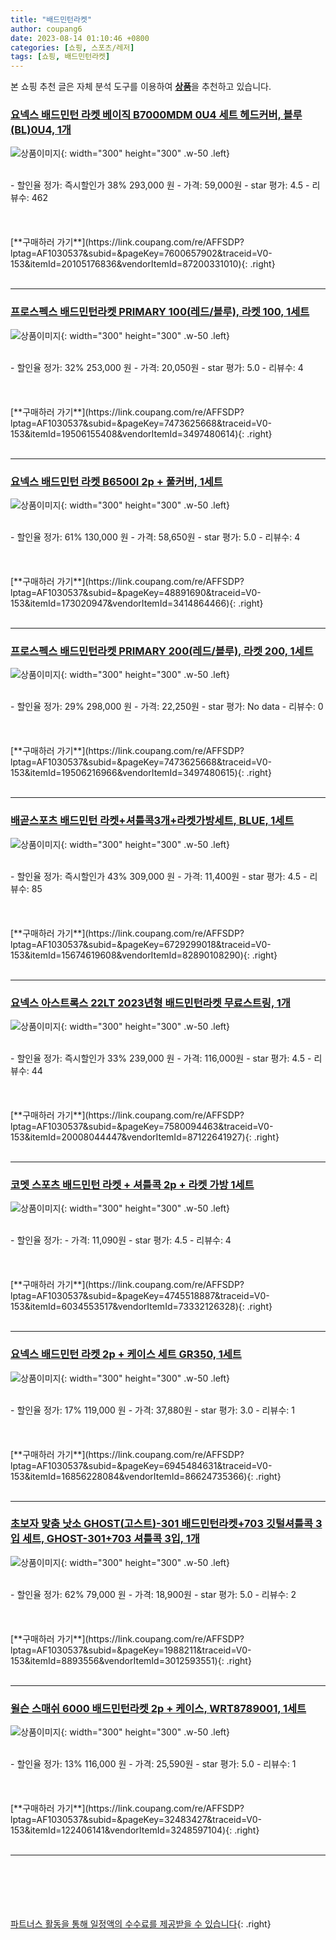 ```yaml
---
title: "배드민턴라켓"
author: coupang6
date: 2023-08-14 01:10:46 +0800
categories: [쇼핑, 스포츠/레저]
tags: [쇼핑, 배드민턴라켓]
---
```


본 쇼핑 추천 글은 자체 분석 도구를 이용하여 [**상품**](https://link.coupang.com/a/bao1ui)을 추천하고 있습니다.

### [요넥스 배드민턴 라켓 베이직 B7000MDM 0U4 세트 헤드커버, 블루(BL)0U4, 1개](https://link.coupang.com/re/AFFSDP?lptag=AF1030537&subid=&pageKey=7600657902&traceid=V0-153&itemId=20105176836&vendorItemId=87200331010)

![상품이미지](https://thumbnail6.coupangcdn.com/thumbnails/remote/230x230ex/image/vendor_inventory/432c/8ae86a2eaa94f39d7fc8e21efb6200f5d392e3ca2f969ea86359b2e7a2fd.jpg){: width="300" height="300" .w-50 .left}


<br>
- 할인율 정가: 즉시할인가 38%  293,000   원
- 가격: 59,000원
- star 평가: 4.5
- 리뷰수: 462
<br>
<br>
<br>
<br>
[**구매하러 가기**](https://link.coupang.com/re/AFFSDP?lptag=AF1030537&subid=&pageKey=7600657902&traceid=V0-153&itemId=20105176836&vendorItemId=87200331010){: .right}
<br>
<br>

---

### [프로스펙스 배드민턴라켓 PRIMARY 100(레드/블루), 라켓 100, 1세트](https://link.coupang.com/re/AFFSDP?lptag=AF1030537&subid=&pageKey=7473625668&traceid=V0-153&itemId=19506155408&vendorItemId=3497480614)

![상품이미지](https://thumbnail9.coupangcdn.com/thumbnails/remote/230x230ex/image/retail/images/1936308479810542-fce5b5df-6dd5-4fde-a817-947b3e5f8998.jpg){: width="300" height="300" .w-50 .left}


<br>
- 할인율 정가: 32%  253,000   원
- 가격: 20,050원
- star 평가: 5.0
- 리뷰수: 4
<br>
<br>
<br>
<br>
[**구매하러 가기**](https://link.coupang.com/re/AFFSDP?lptag=AF1030537&subid=&pageKey=7473625668&traceid=V0-153&itemId=19506155408&vendorItemId=3497480614){: .right}
<br>
<br>

---

### [요넥스 배드민턴 라켓 B6500I 2p + 풀커버, 1세트](https://link.coupang.com/re/AFFSDP?lptag=AF1030537&subid=&pageKey=48891690&traceid=V0-153&itemId=173020947&vendorItemId=3414864466)

![상품이미지](https://thumbnail10.coupangcdn.com/thumbnails/remote/230x230ex/image/retail/images/2975336840449373-dc36d137-1dbb-45d3-9f23-bec280473df9.jpg){: width="300" height="300" .w-50 .left}


<br>
- 할인율 정가: 61%  130,000   원
- 가격: 58,650원
- star 평가: 5.0
- 리뷰수: 4
<br>
<br>
<br>
<br>
[**구매하러 가기**](https://link.coupang.com/re/AFFSDP?lptag=AF1030537&subid=&pageKey=48891690&traceid=V0-153&itemId=173020947&vendorItemId=3414864466){: .right}
<br>
<br>

---

### [프로스펙스 배드민턴라켓 PRIMARY 200(레드/블루), 라켓 200, 1세트](https://link.coupang.com/re/AFFSDP?lptag=AF1030537&subid=&pageKey=7473625668&traceid=V0-153&itemId=19506216966&vendorItemId=3497480615)

![상품이미지](https://thumbnail9.coupangcdn.com/thumbnails/remote/230x230ex/image/retail/images/1936308549632467-f01e0750-ee67-42cf-838a-7d608973ce4e.jpg){: width="300" height="300" .w-50 .left}


<br>
- 할인율 정가: 29%  298,000   원
- 가격: 22,250원
- star 평가: No data
- 리뷰수: 0
<br>
<br>
<br>
<br>
[**구매하러 가기**](https://link.coupang.com/re/AFFSDP?lptag=AF1030537&subid=&pageKey=7473625668&traceid=V0-153&itemId=19506216966&vendorItemId=3497480615){: .right}
<br>
<br>

---

### [배곧스포츠 배드민턴 라켓+셔틀콕3개+라켓가방세트, BLUE, 1세트](https://link.coupang.com/re/AFFSDP?lptag=AF1030537&subid=&pageKey=6729299018&traceid=V0-153&itemId=15674619608&vendorItemId=82890108290)

![상품이미지](https://thumbnail8.coupangcdn.com/thumbnails/remote/230x230ex/image/retail/images/2283454946052161-71f96f71-474e-4ef6-a98d-f4f5c3c41681.jpg){: width="300" height="300" .w-50 .left}


<br>
- 할인율 정가: 즉시할인가 43%  309,000   원
- 가격: 11,400원
- star 평가: 4.5
- 리뷰수: 85
<br>
<br>
<br>
<br>
[**구매하러 가기**](https://link.coupang.com/re/AFFSDP?lptag=AF1030537&subid=&pageKey=6729299018&traceid=V0-153&itemId=15674619608&vendorItemId=82890108290){: .right}
<br>
<br>

---

### [요넥스 아스트록스 22LT 2023년형 배드민턴라켓 무료스트링, 1개](https://link.coupang.com/re/AFFSDP?lptag=AF1030537&subid=&pageKey=7580094463&traceid=V0-153&itemId=20008044447&vendorItemId=87122641927)

![상품이미지](https://thumbnail7.coupangcdn.com/thumbnails/remote/230x230ex/image/vendor_inventory/9231/5456801263cad03e0420c2906721cde35e77d62c1b024f9c98c6b153c84f.jpg){: width="300" height="300" .w-50 .left}


<br>
- 할인율 정가: 즉시할인가 33%  239,000   원
- 가격: 116,000원
- star 평가: 4.5
- 리뷰수: 44
<br>
<br>
<br>
<br>
[**구매하러 가기**](https://link.coupang.com/re/AFFSDP?lptag=AF1030537&subid=&pageKey=7580094463&traceid=V0-153&itemId=20008044447&vendorItemId=87122641927){: .right}
<br>
<br>

---

### [코멧 스포츠 배드민턴 라켓 + 셔틀콕 2p + 라켓 가방 1세트](https://link.coupang.com/re/AFFSDP?lptag=AF1030537&subid=&pageKey=4745518887&traceid=V0-153&itemId=6034553517&vendorItemId=73332126328)

![상품이미지](https://thumbnail7.coupangcdn.com/thumbnails/remote/230x230ex/image/retail/images/148602058914642-101f5243-897d-44df-9bff-9b674798ed23.jpg){: width="300" height="300" .w-50 .left}


<br>
- 할인율 정가: 
- 가격: 11,090원
- star 평가: 4.5
- 리뷰수: 4
<br>
<br>
<br>
<br>
[**구매하러 가기**](https://link.coupang.com/re/AFFSDP?lptag=AF1030537&subid=&pageKey=4745518887&traceid=V0-153&itemId=6034553517&vendorItemId=73332126328){: .right}
<br>
<br>

---

### [요넥스 배드민턴 라켓 2p + 케이스 세트 GR350, 1세트](https://link.coupang.com/re/AFFSDP?lptag=AF1030537&subid=&pageKey=6945484631&traceid=V0-153&itemId=16856228084&vendorItemId=86624735366)

![상품이미지](https://thumbnail9.coupangcdn.com/thumbnails/remote/230x230ex/image/retail/images/2023/07/19/12/5/d10122b3-01b6-4d6d-b0dd-06ae86a9d314.jpg){: width="300" height="300" .w-50 .left}


<br>
- 할인율 정가: 17%  119,000   원
- 가격: 37,880원
- star 평가: 3.0
- 리뷰수: 1
<br>
<br>
<br>
<br>
[**구매하러 가기**](https://link.coupang.com/re/AFFSDP?lptag=AF1030537&subid=&pageKey=6945484631&traceid=V0-153&itemId=16856228084&vendorItemId=86624735366){: .right}
<br>
<br>

---

### [초보자 맞춤 낫소 GHOST(고스트)-301 배드민턴라켓+703 깃털셔틀콕 3입 세트, GHOST-301+703 셔틀콕 3입, 1개](https://link.coupang.com/re/AFFSDP?lptag=AF1030537&subid=&pageKey=1988211&traceid=V0-153&itemId=8893556&vendorItemId=3012593551)

![상품이미지](https://thumbnail7.coupangcdn.com/thumbnails/remote/230x230ex/image/vendor_inventory/c804/ad905054b58d572fbe3b5415d975cc7865d3b242535a62b6ee1db07d2180.jpg){: width="300" height="300" .w-50 .left}


<br>
- 할인율 정가: 62%  79,000   원
- 가격: 18,900원
- star 평가: 5.0
- 리뷰수: 2
<br>
<br>
<br>
<br>
[**구매하러 가기**](https://link.coupang.com/re/AFFSDP?lptag=AF1030537&subid=&pageKey=1988211&traceid=V0-153&itemId=8893556&vendorItemId=3012593551){: .right}
<br>
<br>

---

### [윌슨 스매쉬 6000 배드민턴라켓 2p + 케이스, WRT8789001, 1세트](https://link.coupang.com/re/AFFSDP?lptag=AF1030537&subid=&pageKey=32483427&traceid=V0-153&itemId=122406141&vendorItemId=3248597104)

![상품이미지](https://thumbnail7.coupangcdn.com/thumbnails/remote/230x230ex/image/retail/images/2017/08/21/11/1/57fa39da-1d22-4ce2-8079-eb73765be6ad.jpg){: width="300" height="300" .w-50 .left}


<br>
- 할인율 정가: 13%  116,000   원
- 가격: 25,590원
- star 평가: 5.0
- 리뷰수: 1
<br>
<br>
<br>
<br>
[**구매하러 가기**](https://link.coupang.com/re/AFFSDP?lptag=AF1030537&subid=&pageKey=32483427&traceid=V0-153&itemId=122406141&vendorItemId=3248597104){: .right}
<br>
<br>

---
<br><br><br><br><br> [파트너스 활동을 통해 일정액의 수수료를 제공받을 수 있습니다](https://link.coupang.com/a/bao1ui){: .right}